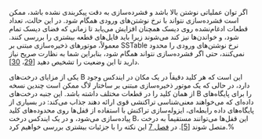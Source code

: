 اگر توان عملیاتی نوشتن بالا باشد و فشرده‌سازی به دقت پیکربندی نشده باشد، ممکن است فشرده‌سازی نتواند با نرخ نوشتن‌های ورودی همگام شود. در این حالت، تعداد قطعات ادغام‌نشده روی دیسک همچنان افزایش می‌یابد تا زمانی که فضای دیسک تمام شود، و خواندن‌ها نیز کند می‌شوند زیرا باید فایل‌های قطعه بیشتری را بررسی کنند. معمولاً، موتورهای ذخیره‌سازی مبتنی بر SSTable نرخ نوشتن‌های ورودی را محدود نمی‌کنند، حتی اگر فشرده‌سازی نتواند همگام شود، بنابراین شما به نظارت صریح نیاز دارید تا این وضعیت را تشخیص دهید [[29](ch03.html#Cassandra1608)، [30](ch03.html#RocksDBTuning)].

یکی از مزایای درخت‌های B این است که هر کلید دقیقاً در یک مکان در ایندکس وجود دارد، در حالی که یک موتور ذخیره‌سازی مبتنی بر ساختار لاگ ممکن است چندین نسخه از همان کلید را در قطعات مختلف داشته باشد. این جنبه درخت‌های B را برای پایگاه‌های داده‌ای که می‌خواهند معنی‌شناسی تراکنشی قوی ارائه دهند جذاب می‌کند: در بسیاری از پایگاه‌های داده رابطه‌ای، ایزوله‌سازی تراکنش با استفاده از قفل‌ها روی محدوده‌های کلید پیاده‌سازی می‌شود، و در یک ایندکس درخت B، این قفل‌ها می‌توانند مستقیماً به درخت متصل شوند [[5](ch03.html#Graefe2011kk)]. در [فصل 7](ch07.html#ch_transactions) این نکته را با جزئیات بیشتری بررسی خواهیم کرد.% 